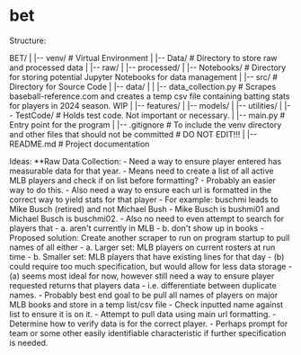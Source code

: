 # bet
Structure:

BET/
|
|-- venv/       # Virtual Environment
|
|-- Data/       # Directory to store raw and processed data
|   |-- raw/
|   |-- processed/
|
|-- Notebooks/   # Directory for storing potential Jupyter Notebooks for data management
|
|-- src/        # Directory for Source Code
|   |-- data/
|   |   |-- data_collection.py      # Scrapes baseball-reference.com and creates a temp csv file containing batting stats for players in 2024 season. WIP
|   |-- features/
|   |-- models/
|   |-- utilities/
|
|-- TestCode/   # Holds test code. Not important or necessary.
|
|-- main.py     # Entry point for the program
|
|-- .gitignore  # To include the venv directory and other files that should not be committed # DO NOT EDIT!!!
|
|-- README.md   # Project documentation

Ideas:
**Raw Data Collection:
    - Need a way to ensure player entered has measurable data for that year.
    - Means need to create a list of all active MLB players and check if on list before formatting?
    - Probably an easier way to do this.
    - Also need a way to ensure each url is formatted in the correct way to yield stats for that player
    - For example: buschmi leads to Mike Busch (retired) and not Michael Bush
    - Mike Busch is bushmi01 and Michael Busch is buschmi02.
    - Also no need to even attempt to search for players that
        - a. aren't currently in MLB
        - b. don't show up in books
    - Proposed solution: Create another scraper to run on program startup to pull names of all either
        - a. Larger set: MLB players on current rosters at run time
        - b. Smaller set: MLB players that have existing lines for that day
        - (b) could require too much specification, but would allow for less data storage
        - (a) seems most ideal for now, however still need a way to ensure player requested returns that players data
        - i.e. differentiate between duplicate names.
        - Probably best end goal to be pull all names of players on major MLB books and store in a temp list/csv file
        - Check inputted name against list to ensure it is on it.
        - Attempt to pull data using main url formatting.
        - Determine how to verify data is for the correct player.
        - Perhaps prompt for team or some other easily identifiable characteristic if further specification is needed.
